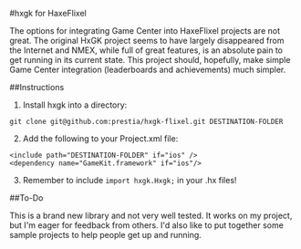 #hxgk for HaxeFlixel

The options for integrating Game Center into HaxeFlixel projects are not great. The original HxGK project seems to have largely disappeared from the Internet and NMEX, while full of great features, is an absolute pain to get running in its current state. This project should, hopefully, make simple Game Center integration (leaderboards and achievements) much simpler.

##Instructions

1. Install hxgk into a directory:

```
git clone git@github.com:prestia/hxgk-flixel.git DESTINATION-FOLDER
```

2. Add the following to your Project.xml file:

```
<include path="DESTINATION-FOLDER" if="ios" />
<dependency name="GameKit.framework" if="ios"/>
```

3. Remember to include `import hxgk.Hxgk;` in your .hx files!

##To-Do

This is a brand new library and not very well tested. It works on my project, but I'm eager for feedback from others. I'd also like to put together some sample projects to help people get up and running.
